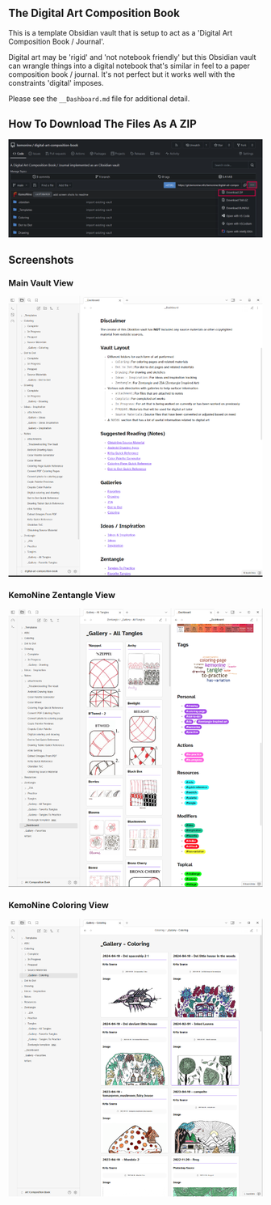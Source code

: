## The Digital Art Composition Book

This is a template Obsidian vault that is setup to act as a 'Digital Art Composition Book / Journal'.

Digital art may be 'rigid' and 'not notebook friendly' but this Obsidian vault can wrangle things into a digital notebook that's similar in feel to a paper composition book / journal. It's not perfect but it works well with the constraints 'digital' imposes.

Please see the `__Dashboard.md` file for additional detail.

## How To Download The Files As A ZIP

![How to download](Notes/attachments/downloading.png)

## Screenshots

### Main Vault View
![Main Vault View](Notes/attachments/Vault%20Screenshot%201.png)

### KemoNine Zentangle View
![KemoNine Zentangle View](Notes/attachments/Vault%20Screenshot%202.png)

### KemoNine Coloring View
![KemoNine Coloring View](Notes/attachments/Vault%20Screenshot%203.png)
